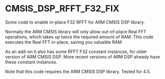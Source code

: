 # CMSIS_DSP_RFFT_F32_FIX
Some code to enable in-place F32 RFFT for ARM CMSIS DSP library.

Normally the ARM CMSIS library will only allow out-of-place Real FFT operations, which takes up twice the required amount of RAM. This code executes the Real FFT in-place, saving you valueble RAM

As an add-on it also has some RFFT F32 constant instances, for older version of ARM CMSIS DSP. More recent versions of ARM DSP already have these constant instances.

Note that this code requires the ARM CMSIS DSP library. Tested for 4.5.
